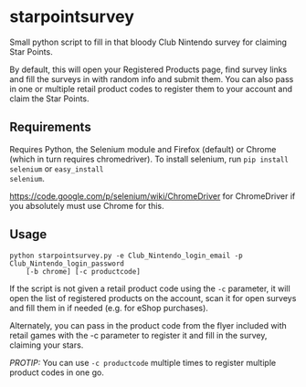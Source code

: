 starpointsurvey
===============

Small python script to fill in that bloody Club Nintendo survey for claiming Star Points.

By default, this will open your Registered Products page, find survey links and fill the surveys in with random info and submit them. You can also pass in one or multiple retail product codes to register them to your account and claim the Star Points.


Requirements
------------

Requires Python, the Selenium module and Firefox (default) or Chrome (which in turn requires chromedriver). To install selenium, run <code>pip install selenium</code> or <code>easy_install selenium</code>.

https://code.google.com/p/selenium/wiki/ChromeDriver for ChromeDriver if you absolutely must use Chrome for this.


Usage
-----

    python starpointsurvey.py -e Club_Nintendo_login_email -p Club_Nintendo_login_password
        [-b chrome] [-c productcode]

If the script is not given a retail product code using the <code>-c</code> parameter, it will open the list of registered products on the account, scan it for open surveys and fill them in if needed (e.g. for eShop purchases).

Alternately, you can pass in the product code from the flyer included with retail games with the -c parameter to register it and fill in the survey, claiming your stars.

*PROTIP:* You can use <code>-c productcode</code> multiple times to register multiple product codes in one go.
